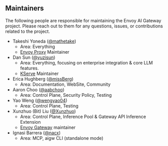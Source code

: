 ## Maintainers

The following people are responsible for maintaining the Envoy AI Gateway project.
Please reach out to them for any questions, issues, or contributions related to the project.

- Takeshi Yoneda ([@mathetake](https://github.com/mathetake))
  - Area: Everything
  - [Envoy Proxy](https://github.com/envoyproxy/envoy) Maintainer
- Dan Sun ([@yuzisun](https://github.com/yuzisun))
  - Area: Everything, focusing on enterprise integration & core LLM features.
  - [KServe](https://github.com/kserve/kserve) Maintainer
- Erica Hughberg ([@missBerg](https://github.com/missBerg))
  - Area: Documentation, WebSite, Community
- Aaron Choo ([@aabchoo](https://github.com/aabchoo))
  - Area: Control Plane, Security Policy, Testing
- Yao Weng ([@wengyao04](https://github.com/wengyao04))
  - Area: Control Plane, Testing
- Xunzhuo (Bit) Liu ([@Xunzhuo](https://github.com/Xunzhuo))
  - Area: Control Plane, Inference Pool & Gateway API Inference Extension
  - [Envoy Gateway](https://github.com/envoyproxy/gateway) maintainer
- Ignasi Barrera ([@nacx](https://github.com/nacx))
  - Area: MCP, aigw CLI (standalone mode)

